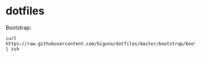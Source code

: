 # dotfiles

Bootstrap:
```
curl https://raw.githubusercontent.com/biguno/dotfiles/master/bootstrap/bootstrap.zsh | zsh
```
